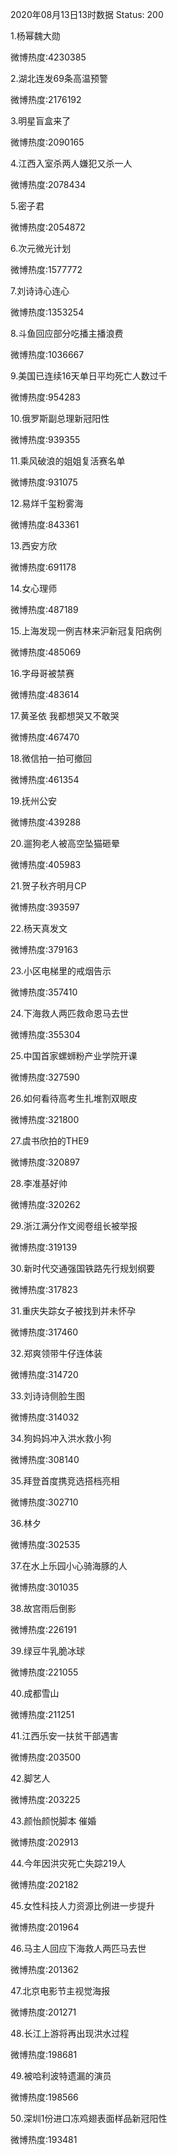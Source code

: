 2020年08月13日13时数据
Status: 200

1.杨幂魏大勋

微博热度:4230385

2.湖北连发69条高温预警

微博热度:2176192

3.明星盲盒来了

微博热度:2090165

4.江西入室杀两人嫌犯又杀一人

微博热度:2078434

5.密子君

微博热度:2054872

6.次元微光计划

微博热度:1577772

7.刘诗诗心连心

微博热度:1353254

8.斗鱼回应部分吃播主播浪费

微博热度:1036667

9.美国已连续16天单日平均死亡人数过千

微博热度:954283

10.俄罗斯副总理新冠阳性

微博热度:939355

11.乘风破浪的姐姐复活赛名单

微博热度:931075

12.易烊千玺粉雾海

微博热度:843361

13.西安方欣

微博热度:691178

14.女心理师

微博热度:487189

15.上海发现一例吉林来沪新冠复阳病例

微博热度:485069

16.字母哥被禁赛

微博热度:483614

17.黄圣依 我都想哭又不敢哭

微博热度:467470

18.微信拍一拍可撤回

微博热度:461354

19.抚州公安

微博热度:439288

20.遛狗老人被高空坠猫砸晕

微博热度:405983

21.贺子秋齐明月CP

微博热度:393597

22.杨天真发文

微博热度:379163

23.小区电梯里的戒烟告示

微博热度:357410

24.下海救人两匹救命恩马去世

微博热度:355304

25.中国首家螺蛳粉产业学院开课

微博热度:327590

26.如何看待高考生扎堆割双眼皮

微博热度:321800

27.虞书欣拍的THE9

微博热度:320897

28.李准基好帅

微博热度:320262

29.浙江满分作文阅卷组长被举报

微博热度:319139

30.新时代交通强国铁路先行规划纲要

微博热度:317823

31.重庆失踪女子被找到并未怀孕

微博热度:317460

32.郑爽领带牛仔连体装

微博热度:314720

33.刘诗诗侧脸生图

微博热度:314032

34.狗妈妈冲入洪水救小狗

微博热度:308140

35.拜登首度携竞选搭档亮相

微博热度:302710

36.林夕

微博热度:302535

37.在水上乐园小心骑海豚的人

微博热度:301035

38.故宫雨后倒影

微博热度:226191

39.绿豆牛乳脆冰球

微博热度:221055

40.成都雪山

微博热度:211251

41.江西乐安一扶贫干部遇害

微博热度:203500

42.脚艺人

微博热度:203225

43.颜怡颜悦脚本 催婚

微博热度:202913

44.今年因洪灾死亡失踪219人

微博热度:202182

45.女性科技人力资源比例进一步提升

微博热度:201964

46.马主人回应下海救人两匹马去世

微博热度:201362

47.北京电影节主视觉海报

微博热度:201271

48.长江上游将再出现洪水过程

微博热度:198681

49.被哈利波特遗漏的演员

微博热度:198566

50.深圳1份进口冻鸡翅表面样品新冠阳性

微博热度:193481

